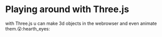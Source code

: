 # Playing around with Three.js
with Three.js u can make 3d objects in the webrowser and even animate them.:open_mouth::hearth_eyes: